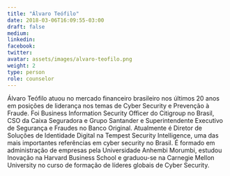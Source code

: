 ```yaml
---
title: "Álvaro Teófilo"
date: 2018-03-06T16:09:55-03:00
draft: false
medium:
linkedin:
facebook:
twitter:
avatar: assets/images/alvaro-teofilo.png
weight: 2
type: person
role: counselor
---
```


Álvaro Teófilo atuou no mercado financeiro brasileiro nos últimos 20 anos em posições de liderança nos temas de Cyber Security e Prevenção à Fraude. Foi Business Information Security Officer do Citigroup no Brasil, CSO da Caixa Seguradora e Grupo Santander e Superintendente Executivo de Segurança e Fraudes no Banco Original. Atualmente é Diretor de Soluções de Identidade Digital na Tempest Security Intelligence, uma das mais importantes referências em cyber security no Brasil. É formado em administração de empresas pela Universidade Anhembi Morumbi, estudou Inovação na Harvard Business School e graduou-se na Carnegie Mellon University no curso de formação de líderes globais de Cyber
Security.
